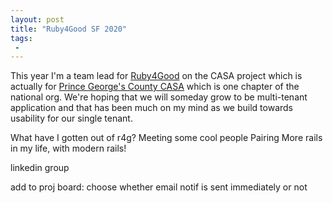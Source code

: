 ```yaml
---
layout: post
title: "Ruby4Good SF 2020"
tags:
 -
---
```


This year I'm a team lead for [Ruby4Good](https://rubyforgood.org/) on the CASA project which is actually for [Prince George's County CASA](https://pgcasa.org/) which is one chapter of the national org. We're hoping that we will someday grow to be multi-tenant application and that has been much on my mind as we build towards usability for our single tenant. 


What have I gotten out of r4g? 
Meeting some cool people
Pairing
More rails in my life, with modern rails!

linkedin group


add to proj board: choose whether email notif is sent immediately or not
